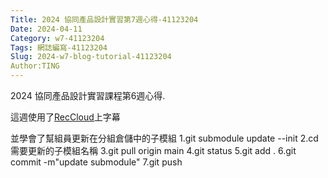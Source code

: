 ```yaml
---
Title: 2024 協同產品設計實習第7週心得-41123204
Date: 2024-04-11
Category: w7-41123204
Tags: 網誌編寫-41123204
Slug: 2024-w7-blog-tutorial-41123204
Author:TING 
---
```


2024 協同產品設計實習課程第6週心得.

<!-- PELICAN_END_SUMMARY -->

這週使用了[RecCloud](https://reccloud.com/tw/)上字幕

並學會了幫組員更新在分組倉儲中的子模組
1.git submodule update --init
2.cd 需要更新的子模組名稱
3.git pull origin main
4.git status
5.git add .
6.git commit -m"update submodule"
7.git push